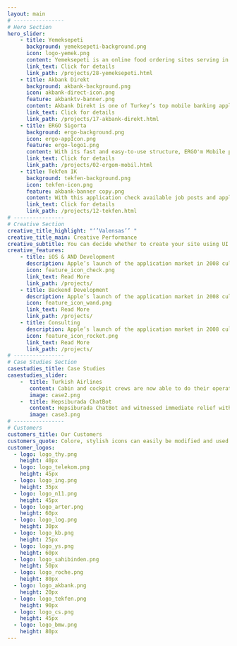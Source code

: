```yaml
---
layout: main 
# ----------------   
# Hero Section
hero_slider:
    - title: Yemeksepeti
      background: yemeksepeti-background.png
      icon: logo-yemek.png
      content: Yemeksepeti is an online food ordering sites serving in 64 cities in Turkey
      link_text: Click for details
      link_path: /projects/28-yemeksepeti.html
    - title: Akbank Direkt
      background: akbank-background.png       
      icon: akbank-direct-icon.png
      feature: akbanktv-banner.png
      content: Akbank Direkt is one of Turkey’s top mobile banking applications allowing all money transactions on the go.    
      link_text: Click for details
      link_path: /projects/17-akbank-direkt.html
    - title: ERGO Sigorta
      background: ergo-background.png     
      icon: ergo-appIcon.png
      feature: ergo-logo1.png       
      content: With its fast and easy-to-use structure, ERGO'm Mobile provides instant data flow and control over important issues.    
      link_text: Click for details
      link_path: /projects/02-ergom-mobil.html
    - title: Tekfen IK
      background: tekfen-background.png      
      icon: tekfen-icon.png
      feature: akbank-banner copy.png  
      content: With this application check available job posts and apply, follow up on all developments related to the TEKFEN Construction.    
      link_text: Click for details        
      link_path: /projects/12-tekfen.html
# ----------------     
# Creative Section
creative_title_highlight: "‘’Valensas’’ "
creative_title_main: Creative Performance
creative_subtitle: You can decide whether to create your site using UI Kit blocks or samples. You can decide whether to create your site using UI Kit blocks or samples. You can decide...
creative_features:
    - title: iOS & AND Development
      description: Apple’s launch of the application market in 2008 culminated in the creation of a new, vast market.
      icon: feature_icon_check.png
      link_text: Read More
      link_path: /projects/
    - title: Backend Development
      description: Apple’s launch of the application market in 2008 culminated in the creation of a new, vast market.
      icon: feature_icon_wand.png
      link_text: Read More
      link_path: /projects/
    - title: Consulting
      description: Apple’s launch of the application market in 2008 culminated in the creation of a new, vast market.
      icon: feature_icon_rocket.png
      link_text: Read More
      link_path: /projects/
# ----------------     
# Case Studies Section
casestudies_title: Case Studies
casestudies_slider:
    -  title: Turkish Airlines
       content: Cabin and cockpit crews are now able to do their operations online.<br><br>We achieved more than 50% of time savings across all transactions.<br><br>Document tracking, personnel tracking, flight personnel information and flight information are available to the whole team.
       image: case2.png
    -  title: Hepsiburada ChatBot
       content: Hepsiburada ChatBot and witnessed immediate relief within our support operation.<br><br>Currently, our bot provides instantaneous support to 60% of all chatting customers, and has reduced our queued visitors by over 50%.<br><br>Hepsiburada Chatbot 7/24 works, starts talking with you, provides instant information about your orders.
       image: case3.png
# ----------------  
# Customers
customers_title: Our Customers
customers_quote: Colore, stylish icons can easily be modified and used in a wide cariety of projects
customer_logos:
  - logo: logo_thy.png
    height: 40px
  - logo: logo_telekom.png
    height: 45px
  - logo: logo_ing.png
    height: 35px
  - logo: logo_n11.png
    height: 45px
  - logo: logo_arter.png
    height: 60px
  - logo: logo_log.png
    height: 30px
  - logo: logo_kb.png
    height: 25px
  - logo: logo_ys.png
    height: 60px
  - logo: logo_sahibinden.png
    height: 50px
  - logo: logo_roche.png
    height: 80px
  - logo: logo_akbank.png
    height: 20px
  - logo: logo_tekfen.png
    height: 90px
  - logo: logo_cs.png
    height: 45px
  - logo: logo_bmw.png
    height: 80px
---
```

